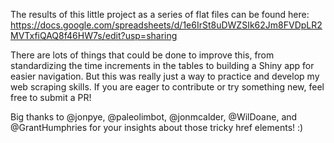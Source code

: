 The results of this little project as a series of flat files can be found here: https://docs.google.com/spreadsheets/d/1e6IrSt8uDWZSIk62Jm8FVDpLR2MVTxfiQAQ8f46HW7s/edit?usp=sharing

There are lots of things that could be done to improve this, from standardizing the time increments in the tables to building a Shiny app for easier navigation. But this was really just a way to practice and develop my web scraping skills. If you are eager to contribute or try something new, feel free to submit a PR!

Big thanks to @jonpye, @paleolimbot, @jonmcalder, @WilDoane, and @GrantHumphries for your insights about those tricky href elements! :)

